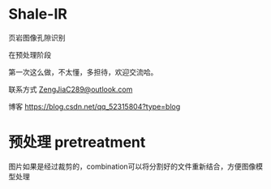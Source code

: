 # Shale-IR
页岩图像孔隙识别

在预处理阶段

第一次这么做，不太懂，多担待，欢迎交流哈。

联系方式 ZengJiaC289@outlook.com

博客 https://blog.csdn.net/qq_52315804?type=blog

# 预处理 pretreatment

图片如果是经过裁剪的，combination可以将分割好的文件重新结合，方便图像模型处理
